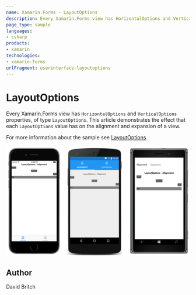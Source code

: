 ```yaml
---
name: Xamarin.Forms - LayoutOptions
description: Every Xamarin.Forms view has HorizontalOptions and VerticalOptions properties, of type LayoutOptions. This article demonstrates the effect that...
page_type: sample
languages:
- csharp
products:
- xamarin
technologies:
- xamarin-forms
urlFragment: userinterface-layoutoptions
---
```

# LayoutOptions

Every Xamarin.Forms view has `HorizontalOptions` and `VerticalOptions` properties, of type `LayoutOptions`. This article demonstrates the effect that each `LayoutOptions` value has on the alignment and expansion of a view.

For more information about the sample see [LayoutOptions](http://developer.xamarin.com/guides/xamarin-forms/user-interface/layouts/layout-options/).

![LayoutOptions application screenshot](Screenshots/01All.png "LayoutOptions application screenshot")

## Author

David Britch
